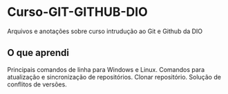 # Curso-GIT-GITHUB-DIO
Arquivos e anotações sobre curso intrudução ao Git e Github da DIO
## O que aprendi
Principais comandos de linha para Windows e Linux.
Comandos para atualização e sincronização de repositórios.
Clonar repositório.
Solução de conflitos de versões.
